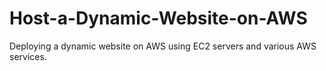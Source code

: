 # Host-a-Dynamic-Website-on-AWS
Deploying a dynamic website on AWS using EC2 servers and various AWS services.
